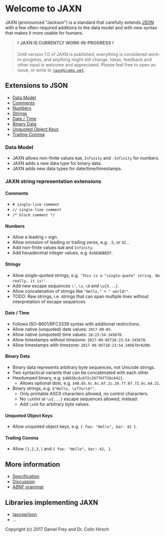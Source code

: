 # Welcome to JAXN

JAXN (pronounced "Jackson") is a standard that carefully extends [JSON](https://tools.ietf.org/html/rfc7159) with a few often-required additions to the data model and with new syntax that makes it more usable for humans.

> :exclamation: **JAXN IS CURRENTLY WORK-IN-PROGRESS** :exclamation:
>
> Until version 1.0 of JAXN is published, everything is considered work-in-progress, and anything might still change. Ideas, feedback and other input is welcome and appreciated. Please feel free to open an issue, or write to [`jaxn@icemx.net`](mailto:jaxn@icemx.net).

## Extensions to JSON

* [Data Model](#data-model)
* [Comments](#comments)
* [Numbers](#numbers)
* [Strings](#strings)
* [Date / Time](#date--time)
* [Binary Data](#binary-data)
* [Unquoted Object Keys](#unquoted-object-keys)
* [Trailing Comma](#trailing-comma)

### Data Model

* JAXN allows non-finite values `NaN`, `Infinity` and `-Infinity` for numbers.
* JAXN adds a new data type for binary data.
* JAXN adds new data types for date/time/timestamps.

### JAXN string representation extensions

#### Comments

* `# single-line comment`
* `// single-line comment`
* `/* block comment */`

#### Numbers

* Allow a leading `+` sign.
* Allow omission of leading or trailing zeros, e.g. `.5`, or `42.`.
* Add non-finite values `NaN` and `Infinity`.
* Add hexadecimal integer values, e.g. `0xDEADBEEF`.

#### Strings

* Allow single-quoted strings, e.g. `'This is a "single-quote" string. No really, it is!'`.
* Add new escape sequences `\'`, `\v`, `\0` and `\u{X...}`.
* Allow concatenation of strings like `"Hello," + " world!"`.
* TODO: Raw strings, i.e. strings that can span multiple lines without interpretation of escape sequences.

#### Date / Time

* Follows ISO-8601/RFC3339 syntax with additional restrictions.
* Allow native (unquoted) date values: `2017-09-05`.
* Allow native (unquoted) time values: `10:23:54.345678`.
* Allow timestamps without timezone: `2017-09-05T10:23:54.345678`.
* Allow timestamps with timezone: `2017-09-05T10:23:54.345678+0200`.

#### Binary Data

* Binary data represents arbitrary byte sequences, not Unicode strings.
* Two syntactical variants that can be concatenated with each other.
* Hexdumped binary, e.g. `$48656c6c6f2c20776f726c6421`.
  * Allows optional dots, e.g. `$48.65.6c.6c.6f.2c.20.77.6f.72.6c.64.21`.
* Binary strings, e.g. `$"Hello, \x77orld!"`.
  * Only printable ASCII characters allowed, no control characters.
  * No `\uXXXX` or `\u{...}` escape sequences allowed, instead:
  * Add `\xXX` for arbitrary byte values.

#### Unquoted Object Keys

* Allow unquoted object keys, e.g. `{ foo: "Hello", bar: 42 }`.

#### Trailing Comma

* Allow `[1,2,3,]` and `{ foo: "Hello", bar: 42, }`.

## More information

* [Specification](Specification.md)
* [Discussion](Discussion.md)
* [ABNF grammar](jaxn.abnf)

## Libraries implementing JAXN

* [taocpp/json](https://github.com/taocpp/json)
* ...

Copyright (c) 2017 Daniel Frey and Dr. Colin Hirsch
